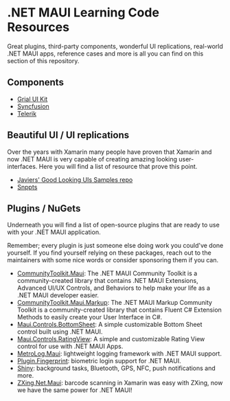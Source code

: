 # .NET MAUI Learning Code Resources

Great plugins, third-party components, wonderful UI replications, real-world .NET MAUI apps, reference cases and more is all you can find on this section of this repository.

## Components

* [Grial UI Kit](https://grialkit.com/)
* [Syncfusion](https://www.syncfusion.com/maui-controls)
* [Telerik](https://www.telerik.com/maui-ui)

## Beautiful UI / UI replications

Over the years with Xamarin many people have proven that Xamarin and now .NET MAUI is very capable of creating amazing looking user-interfaces. Here you will find a list of resource that prove this point.

* [Javiers' Good Looking UIs Samples repo](https://github.com/jsuarezruiz/dotnet-maui-showcase)
* [Snppts](https://snppts.dev)

## Plugins / NuGets

Underneath you will find a list of open-source plugins that are ready to use with your .NET MAUI application.

Remember; every plugin is just someone else doing work you could've done yourself. If you find yourself relying on these packages, reach out to the maintainers with some nice words or consider sponsoring them if you can.

* [CommunityToolkit.Maui](https://github.com/CommunityToolkit/Maui): The .NET MAUI Community Toolkit is a community-created library that contains .NET MAUI Extensions, Advanced UI/UX Controls, and Behaviors to help make your life as a .NET MAUI developer easier.
* [CommunityToolkit.Maui.Markup](https://github.com/CommunityToolkit/Maui.Markup): The .NET MAUI Markup Community Toolkit is a community-created library that contains Fluent C# Extension Methods to easily create your User Interface in C#.
* [Maui.Controls.BottomSheet](https://github.com/naweed/Maui.Controls.BottomSheet): A simple customizable Bottom Sheet control built using .NET MAUI.
* [Maui.Controls.RatingView](https://github.com/naweed/Maui.Controls.RatingView): A simple and customizable Rating View control for use with .NET MAUI Apps.
* [MetroLog.Maui](https://github.com/roubachof/MetroLog): lightweight logging framework with .NET MAUI support.
* [Plugin.Fingerprint](https://github.com/smstuebe/xamarin-fingerprint): biometric login support for .NET MAUI.
* [Shiny](https://github.com/shinyorg/shiny): background tasks, Bluetooth, GPS, NFC, push notifications and more.
* [ZXing.Net.Maui](https://github.com/redth/ZXing.Net.Maui): barcode scanning in Xamarin was easy with ZXing, now we have the same power for .NET MAUI!
